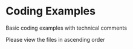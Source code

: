 # Coding Examples

Basic coding examples with technical comments

Please view the files in ascending order
